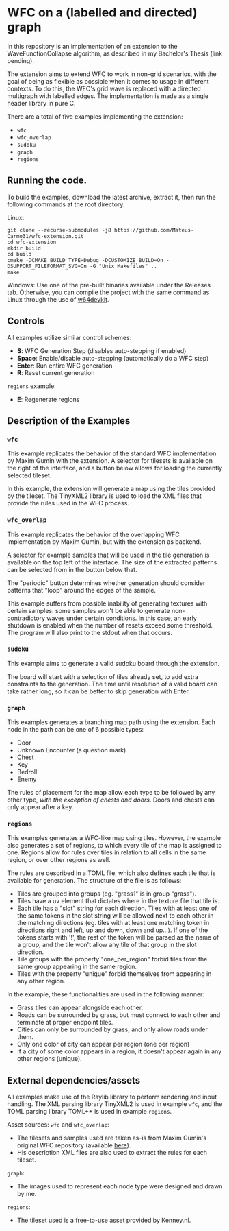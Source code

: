 # WFC on a (labelled and directed) graph

In this repository is an implementation of an extension to the WaveFunctionCollapse algorithm, as described in my Bachelor's Thesis (link pending).

The extension aims to extend WFC to work in non-grid scenarios, with the goal of being as flexible as possible when it comes to usage in different contexts. To do this, the WFC's grid wave is replaced with a directed multigraph with labelled edges. The implementation is made as a single header library in pure C.

There are a total of five examples implementing the extension:
- `wfc`
- `wfc_overlap`
- `sudoku`
- `graph`
- `regions`

## Running the code.

To build the examples, download the latest archive, extract it, then run the following commands at the root directory.

Linux:
``` shell
git clone --recurse-submodules -j8 https://github.com/Mateus-Carmo31/wfc-extension.git
cd wfc-extension
mkdir build
cd build
cmake -DCMAKE_BUILD_TYPE=Debug -DCUSTOMIZE_BUILD=On -DSUPPORT_FILEFORMAT_SVG=On -G "Unix Makefiles" ..
make
```

Windows:
Use one of the pre-built binaries available under the Releases tab. Otherwise, you can compile the project with the same command as Linux through the use of [w64devkit](https://github.com/skeeto/w64devkit).

## Controls

All examples utilize similar control schemes:
- **S**: WFC Generation Step (disables auto-stepping if enabled)
- **Space**: Enable/disable auto-stepping (automatically do a WFC step)
- **Enter**: Run entire WFC generation
- **R**: Reset current generation

`regions` example:
- **E**: Regenerate regions

## Description of the Examples

### `wfc`

This example replicates the behavior of the standard WFC implementation by Maxim Gumin with the extension. A selector for tilesets is available on the right of the interface, and a button below allows for loading the currently selected tileset.

In this example, the extension will generate a map using the tiles provided by the tileset. The TinyXML2 library is used to load the XML files that provide the rules used in the WFC process.

### `wfc_overlap`

This example replicates the behavior of the overlapping WFC implementation by Maxim Gumin, but with the extension as backend.

A selector for example samples that will be used in the tile generation is available on the top left of the interface. The size of the extracted patterns can be selected from in the button below that.

The "periodic" button determines whether generation should consider patterns that "loop" around the edges of the sample.

This example suffers from possible inability of generating textures with certain samples: some samples won't be able to generate non-contradictory waves under certain conditions. In this case, an early shutdown is enabled when the number of resets exceed some threshold. The program will also print to the stdout when that occurs.

### `sudoku`

This example aims to generate a valid sudoku board through the extension.

The board will start with a selection of tiles already set, to add extra constraints to the generation. The time until resolution of a valid board can take rather long, so it can be better to skip generation with Enter.

### `graph`

This examples generates a branching map path using the extension. Each node in the path can be one of 6 possible types:

- Door
- Unknown Encounter (a question mark)
- Chest
- Key
- Bedroll
- Enemy

The rules of placement for the map allow each type to be followed by any other type, *with the exception of chests and doors*. Doors and chests can only appear after a key.

### `regions`

This examples generates a WFC-like map using tiles. However, the example also generates a set of regions, to which every tile of the map is assigned to one. Regions allow for rules over tiles in relation to all cells in the same region, or over other regions as well.

The rules are described in a TOML file, which also defines each tile that is available for generation. The structure of the file is as follows:

- Tiles are grouped into groups (eg. "grass1" is in group "grass").
- Tiles have a uv element that dictates where in the texture file that tile is.
- Each tile has a "slot" string for each direction. Tiles with at least one of the same tokens in the slot string will be allowed next to each other in the matching directions (eg. tiles with at least one matching token in directions right and left, up and down, down and up...). If one of the tokens starts with '!', the rest of the token will be parsed as the name of a group, and the tile won't allow any tile of that group in the slot direction.
- Tile groups with the property "one_per_region" forbid tiles from the same group appearing in the same region.
- Tiles with the property "unique" forbid themselves from appearing in any other region.

In the example, these functionalities are used in the following manner:
- Grass tiles can appear alongside each other.
- Roads can be surrounded by grass, but must connect to each other and terminate at proper endpoint tiles.
- Cities can only be surrounded by grass, and only allow roads under them.
- Only one color of city can appear per region (one per region)
- If a city of some color appears in a region, it doesn't appear again in any other regions (unique).

## External dependencies/assets

All examples make use of the Raylib library to perform rendering and input handling. The XML parsing library TinyXML2 is used in example `wfc`, and the TOML parsing library TOML++ is used in example `regions`.

Asset sources:
`wfc` and `wfc_overlap`:
- The tilesets and samples used are taken as-is from Maxim Gumin's original WFC repository (available [here](https://github.com/mxgmn/WaveFunctionCollapse/tree/master)).
- His description XML files are also used to extract the rules for each tileset.

`graph`:
- The images used to represent each node type were designed and drawn by me.

`regions`:
- The tileset used is a free-to-use asset provided by Kenney.nl.

